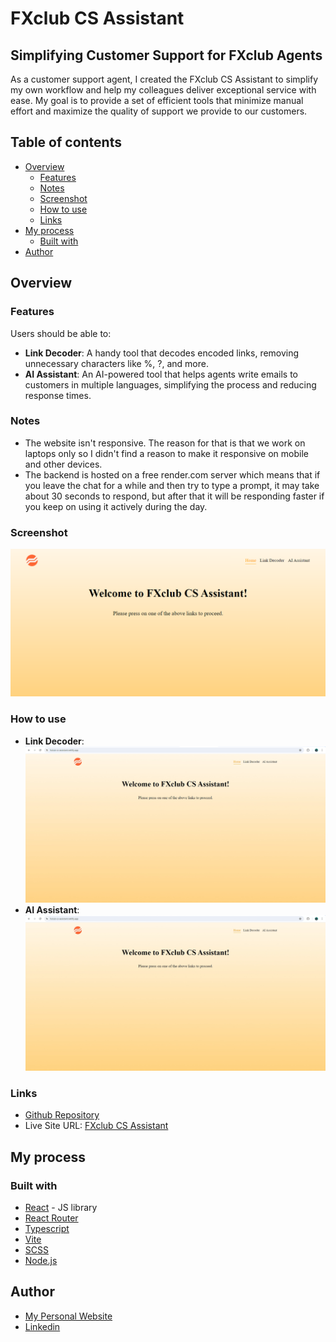 # FXclub CS Assistant

## Simplifying Customer Support for FXclub Agents

As a customer support agent, I created the FXclub CS Assistant to simplify my own workflow and help my colleagues deliver exceptional service with ease. My goal is to provide a set of efficient tools that minimize manual effort and maximize the quality of support we provide to our customers.

## Table of contents

- [Overview](#overview)
  - [Features](#features)
  - [Notes](#notes)
  - [Screenshot](#screenshot)
  - [How to use](#how-to-use)
  - [Links](#links)
- [My process](#my-process)
  - [Built with](#built-with)
- [Author](#author)

## Overview

### Features

Users should be able to:

- **Link Decoder**: A handy tool that decodes encoded links, removing unnecessary characters like %, ?, and more.
- **AI Assistant**: An AI-powered tool that helps agents write emails to customers in multiple languages, simplifying the process and reducing response times.

### Notes

- The website isn't responsive. The reason for that is that we work on laptops only so I didn't find a reason to make it responsive on mobile and other devices.
- The backend is hosted on a free render.com server which means that if you leave the chat for a while and then try to type a prompt, it may take about 30 seconds to respond, but after that it will be responding faster if you keep on using it actively during the day.

### Screenshot

![FXclub CS Assistant screenshot](image.png)

### How to use

- **Link Decoder**: ![Link Decoder Usage Example](./linkDecoder.gif)
- **AI Assistant**: ![AI Assistant Usage Example](./aiAssistant.gif)

### Links

- [Github Repository](https://github.com/simokitkat/fxclub-cs-assistant)
- Live Site URL: [FXclub CS Assistant](https://fxclub-cs-assistant.netlify.app/)

## My process

### Built with

- [React](https://reactjs.org/) - JS library
- [React Router](https://reactrouter.com/)
- [Typescript](https://www.typescriptlang.org/)
- [Vite](https://vitejs.dev/)
- [SCSS](https://sass-lang.com/)
- [Node.js](https://nodejs.org/en/)

## Author

- [My Personal Website](https://islam-soliman.netlify.app/)
- [Linkedin](https://www.linkedin.com/in/islamsoliman92)
